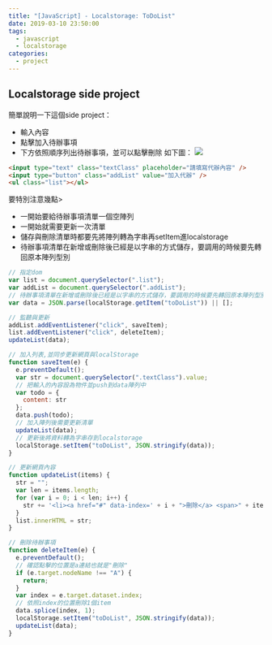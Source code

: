 ```yaml
---
title: "[JavaScript] - Localstorage: ToDoList"
date: 2019-03-10 23:50:00
tags:
  - javascript
  - localstorage
categories:
  - project
---
```

## Localstorage side project
簡單說明一下這個side project：
- 輸入內容
- 點擊加入待辦事項
- 下方依照順序列出待辦事項，並可以點擊刪除
如下圖：
![](https://i.imgur.com/qtwNZ3Y.png)

```html
<input type="text" class="textClass" placeholder="請填寫代辦內容" />
<input type="button" class="addList" value="加入代辦" />
<ul class="list"></ul>
```

要特別注意幾點>
- 一開始要給待辦事項清單一個空陣列
- 一開始就需要更新一次清單
- 儲存與刪除清單時都要先將陣列轉為字串再setItem進localstorage
- 待辦事項清單在新增或刪除後已經是以字串的方式儲存，要調用的時候要先轉回原本陣列型別

```js
// 指定dom
var list = document.querySelector(".list");
var addList = document.querySelector(".addList");
// 待辦事項清單在新增或刪除後已經是以字串的方式儲存，要調用的時候要先轉回原本陣列型別
var data = JSON.parse(localStorage.getItem("toDoList")) || [];

// 監聽與更新
addList.addEventListener("click", saveItem);
list.addEventListener("click", deleteItem);
updateList(data);

// 加入列表,並同步更新網頁與localStorage
function saveItem(e) {
  e.preventDefault();
  var str = document.querySelector(".textClass").value;
  // 把輸入的內容設為物件並push到data陣列中
  var todo = {
    content: str
  };
  data.push(todo);
  // 加入陣列後需要更新清單
  updateList(data);
  // 更新後將資料轉為字串存到localstorage
  localStorage.setItem("toDoList", JSON.stringify(data));
}

// 更新網頁內容
function updateList(items) {
  str = "";
  var len = items.length;
  for (var i = 0; i < len; i++) {
    str += '<li><a href="#" data-index=' + i + ">刪除</a> <span>" + items[i].content + "</span></li>";
  }
  list.innerHTML = str;
}

// 刪除待辦事項
function deleteItem(e) {
  e.preventDefault();
  // 確認點擊的位置是a連結也就是"刪除"
  if (e.target.nodeName !== "A") {
    return;
  }
  var index = e.target.dataset.index;
  // 依照index的位置刪除1個item
  data.splice(index, 1);
  localStorage.setItem("toDoList", JSON.stringify(data));
  updateList(data);
}
```
